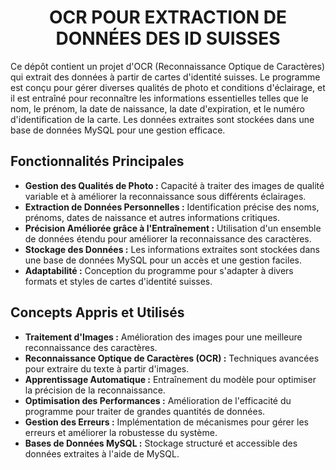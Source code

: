 <div align="center">
  <h1>OCR POUR EXTRACTION DE DONNÉES DES ID SUISSES</h1>
</div>

Ce dépôt contient un projet d'OCR (Reconnaissance Optique de Caractères) qui extrait des données à partir de cartes d'identité suisses. Le programme est conçu pour gérer diverses qualités de photo et conditions d'éclairage, et il est entraîné pour reconnaître les informations essentielles telles que le nom, le prénom, la date de naissance, la date d'expiration, et le numéro d'identification de la carte. Les données extraites sont stockées dans une base de données MySQL pour une gestion efficace.

## Fonctionnalités Principales

- **Gestion des Qualités de Photo :** Capacité à traiter des images de qualité variable et à améliorer la reconnaissance sous différents éclairages.
- **Extraction de Données Personnelles :** Identification précise des noms, prénoms, dates de naissance et autres informations critiques.
- **Précision Améliorée grâce à l'Entraînement :** Utilisation d'un ensemble de données étendu pour améliorer la reconnaissance des caractères.
- **Stockage des Données :** Les informations extraites sont stockées dans une base de données MySQL pour un accès et une gestion faciles.
- **Adaptabilité :** Conception du programme pour s'adapter à divers formats et styles de cartes d'identité suisses.

## Concepts Appris et Utilisés

- **Traitement d'Images :** Amélioration des images pour une meilleure reconnaissance des caractères.
- **Reconnaissance Optique de Caractères (OCR) :** Techniques avancées pour extraire du texte à partir d'images.
- **Apprentissage Automatique :** Entraînement du modèle pour optimiser la précision de la reconnaissance.
- **Optimisation des Performances :** Amélioration de l'efficacité du programme pour traiter de grandes quantités de données.
- **Gestion des Erreurs :** Implémentation de mécanismes pour gérer les erreurs et améliorer la robustesse du système.
- **Bases de Données MySQL :** Stockage structuré et accessible des données extraites à l'aide de MySQL.